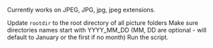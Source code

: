 Currently works on JPEG, JPG, jpg, jpeg extensions.

Update `rootdir` to the root directory of all picture folders
Make sure directories names start with YYYY_MM_DD (MM, DD are optional - will default to January or the first if no month)
Run the script.
